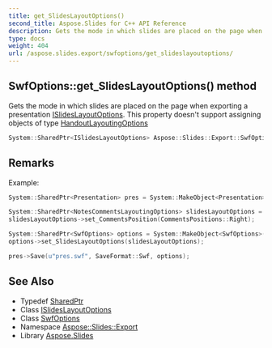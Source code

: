 ```yaml
---
title: get_SlidesLayoutOptions()
second_title: Aspose.Slides for C++ API Reference
description: Gets the mode in which slides are placed on the page when exporting a presentation ISlidesLayoutOptions. This property doesn't support assigning objects of type HandoutLayoutingOptions
type: docs
weight: 404
url: /aspose.slides.export/swfoptions/get_slideslayoutoptions/
---
```

## SwfOptions::get_SlidesLayoutOptions() method


Gets the mode in which slides are placed on the page when exporting a presentation [ISlidesLayoutOptions](../../islideslayoutoptions/). This property doesn't support assigning objects of type [HandoutLayoutingOptions](../../handoutlayoutingoptions/)

```cpp
System::SharedPtr<ISlidesLayoutOptions> Aspose::Slides::Export::SwfOptions::get_SlidesLayoutOptions() override
```

## Remarks


Example: 
```cpp
System::SharedPtr<Presentation> pres = System::MakeObject<Presentation>(u"pres.pptx");

System::SharedPtr<NotesCommentsLayoutingOptions> slidesLayoutOptions = System::MakeObject<NotesCommentsLayoutingOptions>();
slidesLayoutOptions->set_CommentsPosition(CommentsPositions::Right);

System::SharedPtr<SwfOptions> options = System::MakeObject<SwfOptions>();
options->set_SlidesLayoutOptions(slidesLayoutOptions);

pres->Save(u"pres.swf", SaveFormat::Swf, options);
```

## See Also

* Typedef [SharedPtr](../../../system/sharedptr/)
* Class [ISlidesLayoutOptions](../../islideslayoutoptions/)
* Class [SwfOptions](../)
* Namespace [Aspose::Slides::Export](../../)
* Library [Aspose.Slides](../../../)